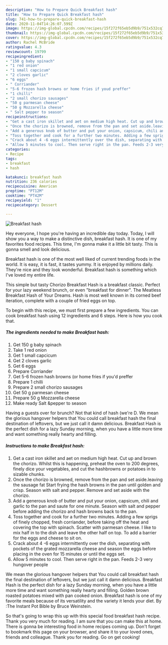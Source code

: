 ```yaml
---
description: "How to Prepare Quick Breakfast hash"
title: "How to Prepare Quick Breakfast hash"
slug: 741-how-to-prepare-quick-breakfast-hash
date: 2020-11-04T14:26:07.599Z
image: https://img-global.cpcdn.com/recipes/15f272f65eb5d9b9/751x532cq70/breakfast-hash-recipe-main-photo.jpg
thumbnail: https://img-global.cpcdn.com/recipes/15f272f65eb5d9b9/751x532cq70/breakfast-hash-recipe-main-photo.jpg
cover: https://img-global.cpcdn.com/recipes/15f272f65eb5d9b9/751x532cq70/breakfast-hash-recipe-main-photo.jpg
author: Rachel McBride
ratingvalue: 4.3
reviewcount: 19799
recipeingredient:
- "150 g baby spinach"
- "1 red onion"
- "1 small capcicum"
- "2 cloves garlic"
- "6 eggs"
- " Corriander"
- "5-6 frozen hash browns or home fries if youd preffer"
- "1 chilli"
- "2 small chorizo sausages"
- "50 g parmesan cheese"
- "50 g Mozzarella cheese"
- " Salt pepper to season"
recipeinstructions:
- "Get a cast iron skillet and aet on medium high heat. Cut up and brown the chorizo. Whilst this is happening, preheat the oven to 200 degrees, finely dice your vegetables, and cut the hashbrowns or potatoes in to sizable chunks."
- "Once the chorizo is browned, remove from the pan and set aside.leaving the sausage fat Start frying the hash browns in the pan until golden and crisp. Season with salt and pepper. Remove and set aside with the chorizo."
- "Add a generous knob of butter and put your onion, capsicum, chili and garlic to the pan and saute for one minute. Season with salt and pepper before adding the chorizo and hash browns back to the pan."
- "Toss together and cook for a further two minutes. Adding a few sprigs of finely chopped, fresh corriander, before taking off the heat and covering the top with spinach. Scatter with parmesan cheese. I like to mix half in to the dish and leave the other half on top. To add a barrier for the eggs and cheese to sit on."
- "Crack about 4 -6 eggs intermittently over the dish, separating with pockets of the grated mozzarella cheese and season the eggs before placing in the oven for 15 minutes or until the eggs set."
- "Allow 5 minutes to cool. Then serve right in the pan. Feeds 2-3 very hungover people"
categories:
- Recipe
tags:
- breakfast
- hash

katakunci: breakfast hash 
nutrition: 236 calories
recipecuisine: American
preptime: "PT12M"
cooktime: "PT42M"
recipeyield: "1"
recipecategory: Dessert

---
```



![Breakfast hash](https://img-global.cpcdn.com/recipes/15f272f65eb5d9b9/751x532cq70/breakfast-hash-recipe-main-photo.jpg)

Hey everyone, I hope you're having an incredible day today. Today, I will show you a way to make a distinctive dish, breakfast hash. It is one of my favorites food recipes. This time, I'm gonna make it a little bit tasty. This is gonna smell and look delicious.

Breakfast hash is one of the most well liked of current trending foods in the world. It is easy, it is fast, it tastes yummy. It is enjoyed by millions daily. They're nice and they look wonderful. Breakfast hash is something which I've loved my entire life.

This simple but tasty Chorizo Breakfast Hash is a breakfast classic. Perfect for your lazy weekend brunch, or even &#34;breakfast for dinner&#34;. The Meatless Breakfast Hash of Your Dreams. Hash is most well known in its corned beef iteration, complete with a couple of fried eggs on top.


To begin with this recipe, we must first prepare a few ingredients. You can cook breakfast hash using 12 ingredients and 6 steps. Here is how you cook that.

<!--inarticleads1-->

##### The ingredients needed to make Breakfast hash:

1. Get 150 g baby spinach
1. Take 1 red onion
1. Get 1 small capcicum
1. Get 2 cloves garlic
1. Get 6 eggs
1. Prepare  Corriander
1. Get 5-6 frozen hash browns (or home fries if you&#39;d preffer
1. Prepare 1 chilli
1. Prepare 2 small chorizo sausages
1. Get 50 g parmesan cheese
1. Prepare 50 g Mozzarella cheese
1. Make ready  Salt &amp;pepper to season


Having a guests over for brunch? Not that kind of hash (we&#39;re D. We mean the glorious hangover helpers that You could call breakfast hash the final destination of leftovers, but we just call it damn delicious. Breakfast Hash is the perfect dish for a lazy Sunday morning, when you have a little more time and want something really hearty and filling. 

<!--inarticleads2-->

##### Instructions to make Breakfast hash:

1. Get a cast iron skillet and aet on medium high heat. Cut up and brown the chorizo. Whilst this is happening, preheat the oven to 200 degrees, finely dice your vegetables, and cut the hashbrowns or potatoes in to sizable chunks.
1. Once the chorizo is browned, remove from the pan and set aside.leaving the sausage fat Start frying the hash browns in the pan until golden and crisp. Season with salt and pepper. Remove and set aside with the chorizo.
1. Add a generous knob of butter and put your onion, capsicum, chili and garlic to the pan and saute for one minute. Season with salt and pepper before adding the chorizo and hash browns back to the pan.
1. Toss together and cook for a further two minutes. Adding a few sprigs of finely chopped, fresh corriander, before taking off the heat and covering the top with spinach. Scatter with parmesan cheese. I like to mix half in to the dish and leave the other half on top. To add a barrier for the eggs and cheese to sit on.
1. Crack about 4 -6 eggs intermittently over the dish, separating with pockets of the grated mozzarella cheese and season the eggs before placing in the oven for 15 minutes or until the eggs set.
1. Allow 5 minutes to cool. Then serve right in the pan. Feeds 2-3 very hungover people


We mean the glorious hangover helpers that You could call breakfast hash the final destination of leftovers, but we just call it damn delicious. Breakfast Hash is the perfect dish for a lazy Sunday morning, when you have a little more time and want something really hearty and filling. Golden brown roasted potatoes mixed with pan cooked onion. Breakfast hash is one of my favorite meals because of its versatility and the variety it lends your diet. By :The Instant Pot Bible by Bruce Weinstein. 

So that's going to wrap this up with this special food breakfast hash recipe. Thank you very much for reading. I am sure that you can make this at home. There is gonna be interesting food in home recipes coming up. Don't forget to bookmark this page on your browser, and share it to your loved ones, friends and colleague. Thank you for reading. Go on get cooking!
